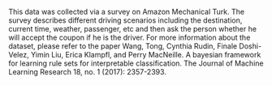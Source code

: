 This data was collected via a survey on Amazon Mechanical Turk. The survey describes different driving scenarios including the destination, current time, weather, passenger, etc and then ask the person whether he will accept the coupon if he is the driver. For more information about the dataset, please refer to the paper Wang, Tong, Cynthia Rudin, Finale Doshi-Velez, Yimin Liu, Erica Klampfl, and Perry MacNeille. A bayesian framework for learning rule sets for interpretable classification. The Journal of Machine Learning Research 18, no. 1 (2017): 2357-2393.
